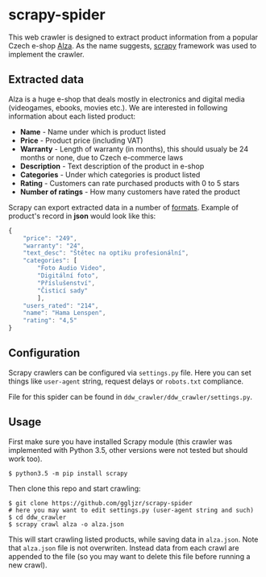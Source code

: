 # scrapy-spider

This web crawler is designed to extract product information from a popular Czech e-shop [Alza](www.alza.cz). As the name suggests, [scrapy](https://scrapy.org/) framework was used to implement the crawler.

## Extracted data

Alza is a huge e-shop that deals mostly in electronics and digital media (videogames, ebooks, movies etc.). We are interested in following information about each listed product:

* **Name** - Name under which is product listed
* **Price** - Product price (including VAT)
* **Warranty** - Length of warranty (in months), this should usualy be 24 months or none, due to Czech e-commerce laws
* **Description** - Text description of the product in e-shop
* **Categories** - Under which categories is product listed
* **Rating** - Customers can rate purchased products with 0 to 5 stars
* **Number of ratings** - How many customers have rated the product

Scrapy can export extracted data in a number of [formats](https://doc.scrapy.org/en/latest/topics/feed-exports.html). Example of product's record in **json** would look like this:

```javascript
{
	"price": "249", 
	"warranty": "24", 
	"text_desc": "Štětec na optiku profesionální", 
	"categories": [
		"Foto Audio Video", 
		"Digitální foto", 
		"Příslušenství", 
		"Čisticí sady"
		], 
	"users_rated": "214", 
	"name": "Hama Lenspen", 
	"rating": "4,5"
}
```

## Configuration

Scrapy crawlers can be configured via ``settings.py`` file. Here you can set things like ``user-agent`` string, request delays or ``robots.txt`` compliance.

File for this spider can be found in ``ddw_crawler/ddw_crawler/settings.py``.

## Usage

First make sure you have installed Scrapy module (this crawler was implemented with Python 3.5, other versions were not tested but should work too).

```
$ python3.5 -m pip install scrapy
```

Then clone this repo and start crawling:
```
$ git clone https://github.com/ggljzr/scrapy-spider
# here you may want to edit settings.py (user-agent string and such)
$ cd ddw_crawler
$ scrapy crawl alza -o alza.json
```

This will start crawling listed products, while saving data in ``alza.json``. Note that ``alza.json`` file is not overwriten. Instead data from each crawl are appended to the file (so you may want to delete this file before running a new crawl).

